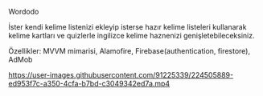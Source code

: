 Wordodo

İster kendi kelime listenizi ekleyip isterse hazır kelime listeleri kullanarak kelime kartları ve quizlerle ingilizce kelime haznenizi genişletebileceksiniz.

Özellikler: MVVM mimarisi, Alamofire, Firebase(authentication, firestore), AdMob

https://user-images.githubusercontent.com/91225339/224505889-ed953f7c-a350-4cfa-b7bd-c3049342ed7a.mp4

